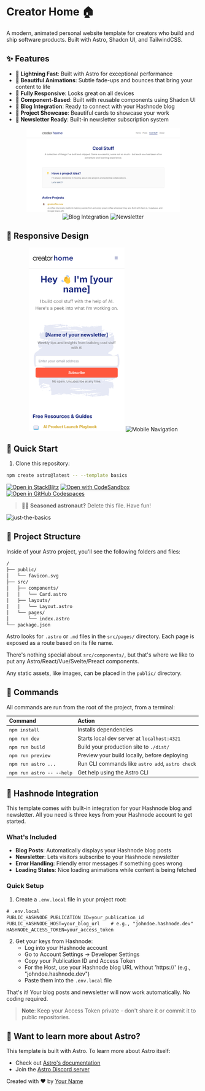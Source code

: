 # Creator Home 🏠

A modern, animated personal website template for creators who build and ship software products. Built with Astro, Shadcn UI, and TailwindCSS.

## ✨ Features

- 🚀 **Lightning Fast**: Built with Astro for exceptional performance
- 🎨 **Beautiful Animations**: Subtle fade-ups and bounces that bring your content to life
- 📱 **Fully Responsive**: Looks great on all devices
- 🌙 **Component-Based**: Built with reusable components using Shadcn UI
- 📝 **Blog Integration**: Ready to connect with your Hashnode blog
- 🎯 **Project Showcase**: Beautiful cards to showcase your work
- 📧 **Newsletter Ready**: Built-in newsletter subscription system

<div align="center">
  <img src="public/images/docs/features/projects.png" width="400" alt="Projects" />
  <img src="public/images/docs/features/blog.png" width="400" alt="Blog Integration" />
  <img src="public/images/docs/features/newsletter.png" width="400" alt="Newsletter" />
</div>

## 📱 Responsive Design

<div align="center">
  <img src="public/images/docs/mobile/mobile-home.png" width="250" alt="Mobile Home" />
  <img src="public/images/docs/mobile/mobile-nav.png" width="250" alt="Mobile Navigation" />
</div>

## 🚀 Quick Start

1. Clone this repository:

```sh
npm create astro@latest -- --template basics
```

[![Open in StackBlitz](https://developer.stackblitz.com/img/open_in_stackblitz.svg)](https://stackblitz.com/github/withastro/astro/tree/latest/examples/basics)
[![Open with CodeSandbox](https://assets.codesandbox.io/github/button-edit-lime.svg)](https://codesandbox.io/p/sandbox/github/withastro/astro/tree/latest/examples/basics)
[![Open in GitHub Codespaces](https://github.com/codespaces/badge.svg)](https://codespaces.new/withastro/astro?devcontainer_path=.devcontainer/basics/devcontainer.json)

> 🧑‍🚀 **Seasoned astronaut?** Delete this file. Have fun!

![just-the-basics](https://github.com/withastro/astro/assets/2244813/a0a5533c-a856-4198-8470-2d67b1d7c554)

## 🚀 Project Structure

Inside of your Astro project, you'll see the following folders and files:

```text
/
├── public/
│   └── favicon.svg
├── src/
│   ├── components/
│   │   └── Card.astro
│   ├── layouts/
│   │   └── Layout.astro
│   └── pages/
│       └── index.astro
└── package.json
```

Astro looks for `.astro` or `.md` files in the `src/pages/` directory. Each page is exposed as a route based on its file name.

There's nothing special about `src/components/`, but that's where we like to put any Astro/React/Vue/Svelte/Preact components.

Any static assets, like images, can be placed in the `public/` directory.

## 🧞 Commands

All commands are run from the root of the project, from a terminal:

| Command                   | Action                                           |
| :------------------------ | :----------------------------------------------- |
| `npm install`             | Installs dependencies                            |
| `npm run dev`             | Starts local dev server at `localhost:4321`      |
| `npm run build`           | Build your production site to `./dist/`          |
| `npm run preview`         | Preview your build locally, before deploying     |
| `npm run astro ...`       | Run CLI commands like `astro add`, `astro check` |
| `npm run astro -- --help` | Get help using the Astro CLI                     |

## 🔌 Hashnode Integration

This template comes with built-in integration for your Hashnode blog and newsletter. All you need is three keys from your Hashnode account to get started.

### What's Included
- **Blog Posts**: Automatically displays your Hashnode blog posts
- **Newsletter**: Lets visitors subscribe to your Hashnode newsletter
- **Error Handling**: Friendly error messages if something goes wrong
- **Loading States**: Nice loading animations while content is being fetched

### Quick Setup

1. Create a `.env.local` file in your project root:
```env
# .env.local
PUBLIC_HASHNODE_PUBLICATION_ID=your_publication_id
PUBLIC_HASHNODE_HOST=your_blog_url    # e.g., "johndoe.hashnode.dev"
HASHNODE_ACCESS_TOKEN=your_access_token
```

2. Get your keys from Hashnode:
   - Log into your Hashnode account
   - Go to Account Settings → Developer Settings
   - Copy your Publication ID and Access Token
   - For the Host, use your Hashnode blog URL without 'https://' (e.g., "johndoe.hashnode.dev")
   - Paste them into the `.env.local` file

That's it! Your blog posts and newsletter will now work automatically. No coding required.

> **Note**: Keep your Access Token private - don't share it or commit it to public repositories.

## 👀 Want to learn more about Astro?

This template is built with Astro. To learn more about Astro itself:
- Check out [Astro's documentation](https://docs.astro.build)
- Join the [Astro Discord server](https://astro.build/chat)

Created with ❤️ by [Your Name](https://github.com/yourusername)
